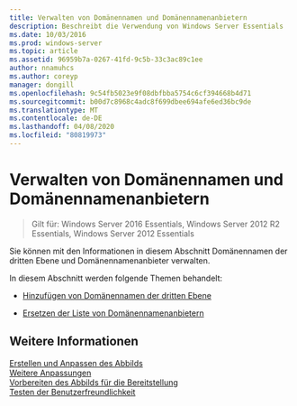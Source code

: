 ```yaml
---
title: Verwalten von Domänennamen und Domänennamenanbietern
description: Beschreibt die Verwendung von Windows Server Essentials
ms.date: 10/03/2016
ms.prod: windows-server
ms.topic: article
ms.assetid: 96959b7a-0267-41fd-9c5b-33c3ac89c1ee
author: nnamuhcs
ms.author: coreyp
manager: dongill
ms.openlocfilehash: 9c54fb5023e9f08dbfbba5754c6cf394668b4d71
ms.sourcegitcommit: b00d7c8968c4adc8f699dbee694afe6ed36bc9de
ms.translationtype: MT
ms.contentlocale: de-DE
ms.lasthandoff: 04/08/2020
ms.locfileid: "80819973"
---
```

# <a name="manage-domain-names-and-domain-name-providers"></a>Verwalten von Domänennamen und Domänennamenanbietern

>Gilt für: Windows Server 2016 Essentials, Windows Server 2012 R2 Essentials, Windows Server 2012 Essentials

Sie können mit den Informationen in diesem Abschnitt Domänennamen der dritten Ebene und Domänennamenanbieter verwalten.  
  
 In diesem Abschnitt werden folgende Themen behandelt:  
  
-   [Hinzufügen von Domänennamen der dritten Ebene](Add-Third-Level-Domain-Names.md)  
  
-   [Ersetzen der Liste von Domänennamenanbietern](Replace-the-List-of-Domain-Name-Providers.md)  
  
## <a name="see-also"></a>Weitere Informationen  
 [Erstellen und Anpassen des Abbilds](Creating-and-Customizing-the-Image.md)   
 [Weitere Anpassungen](Additional-Customizations.md)   
 [Vorbereiten des Abbilds für die Bereitstellung](Preparing-the-Image-for-Deployment.md)   
 [Testen der Benutzerfreundlichkeit](Testing-the-Customer-Experience.md)